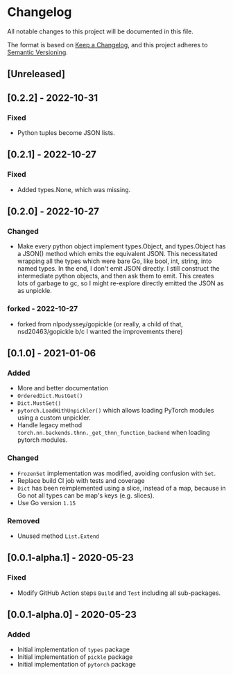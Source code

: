 # Changelog
All notable changes to this project will be documented in this file.

The format is based on [Keep a Changelog](https://keepachangelog.com/en/1.0.0/),
and this project adheres to [Semantic Versioning](https://semver.org/spec/v2.0.0.html).

## [Unreleased]

## [0.2.2] - 2022-10-31
### Fixed
- Python tuples become JSON lists.

## [0.2.1] - 2022-10-27
### Fixed
- Added types.None, which was missing.

## [0.2.0] - 2022-10-27
### Changed
- Make every python object implement types.Object, and types.Object has a JSON()
  method which emits the equivalent JSON. This necessitated wrapping all the
  types which were bare Go, like bool, int, string, into named types.
  In the end, I don't emit JSON directly. I still construct the intermediate
  python objects, and then ask them to emit. This creates lots of garbage to gc,
  so I might re-explore directly emitted the JSON as as unpickle.

### forked - 2022-10-27
- forked from nlpodyssey/gopickle (or really, a child of that, nsd20463/gopickle
  b/c I wanted the improvements there)

## [0.1.0] - 2021-01-06
### Added
- More and better documentation
- `OrderedDict.MustGet()`
- `Dict.MustGet()`
- `pytorch.LoadWithUnpickler()` which allows loading PyTorch modules using a
  custom unpickler.
- Handle legacy method `torch.nn.backends.thnn._get_thnn_function_backend` when
  loading pytorch modules.

### Changed
- `FrozenSet` implementation was modified, avoiding confusion with `Set`.
- Replace build CI job with tests and coverage
- `Dict` has been reimplemented using a slice, instead of a map, because in Go
  not all types can be map's keys (e.g. slices).
- Use Go version `1.15`

### Removed
- Unused method `List.Extend`

## [0.0.1-alpha.1] - 2020-05-23
### Fixed
- Modify GitHub Action steps `Build` and `Test` including all sub-packages.

## [0.0.1-alpha.0] - 2020-05-23
### Added
- Initial implementation of `types` package
- Initial implementation of `pickle` package
- Initial implementation of `pytorch` package
